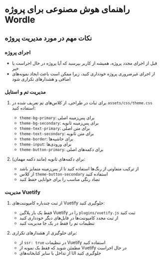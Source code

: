 # راهنمای هوش مصنوعی برای پروژه Wordle

## نکات مهم در مورد مدیریت پروژه

### اجرای پروژه
- قبل از اجرای مجدد پروژه، همیشه از کاربر بپرسید که آیا پروژه در حال اجراست یا خیر
- از اجرای غیرضروری پروژه خودداری کنید، زیرا ممکن است باعث ایجاد نمونه‌های اضافی و هشدارهای تکراری شود

### مدیریت تم و استایل
1. برای ثبات در طراحی، از کلاس‌های تم تعریف شده در `assets/css/theme.css` استفاده کنید:
   - `theme-bg-primary`: برای پس‌زمینه اصلی
   - `theme-bg-secondary`: برای پس‌زمینه ثانویه
   - `theme-text-primary`: برای متن اصلی
   - `theme-text-secondary`: برای متن ثانویه
   - `theme-border`: برای حاشیه‌ها
   - `theme-input`: برای ورودی‌ها
   - `theme-button-primary`: برای دکمه‌های اصلی

2. برای دکمه‌های ثانویه (مانند دکمه مهمان):
   - از ترکیب متفاوتی از رنگ‌ها استفاده کنید تا از پس‌زمینه متمایز باشد
   - از کلاس `theme-button-secondary` استفاده کنید
   - تضاد رنگی مناسب را برای خوانایی حفظ کنید

### مدیریت Vuetify
1. از ثبت چندباره کامپوننت‌های Vuetify جلوگیری کنید:
   - فقط یک بار پلاگین Vuetify را در `plugins/vuetify.js` ثبت کنید
   - از ثبت مجدد کامپوننت‌ها در فایل‌های دیگر خودداری کنید
   - تنظیمات تم را فقط در یک جا مدیریت کنید

2. برای جلوگیری از هشدارهای تکراری:
   - از `ssr: true` در تنظیمات Vuetify استفاده کنید
   - مطمئن شوید که فقط یک نمونه از Vuetify در حال اجراست
   - از تداخل با سایر کتابخانه‌های UI جلوگیری کنید 